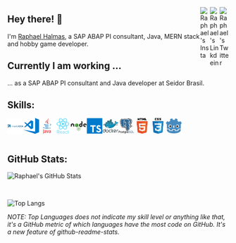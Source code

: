 <a href="https://twitter.com/raphaelhalmas" target="_blank" rel="nofollow"><img align="right" alt="Raphael's Twitter" width="22px" src="https://cdn.jsdelivr.net/npm/simple-icons@v3/icons/twitter.svg" /></a><a href="https://br.linkedin.com/in/raphael-halmas-silva-0619614b" target="_blank" rel="nofollow"><img align="right" alt="Raphael's Linkdein" width="22px" src="https://cdn.jsdelivr.net/npm/simple-icons@v3/icons/linkedin.svg" /></a><a href="https://www.instagram.com/raphaelhalmas" target="_blank" rel="nofollow"><img align="right" alt="Raphael's Insta" width="22px" src="https://cdn.jsdelivr.net/npm/simple-icons@v3/icons/instagram.svg" /></a>

## Hey there! 👋

I'm [Raphael Halmas](https://raphaelhalmas.github.io), a SAP ABAP PI consultant, Java, MERN stack and hobby game developer.

## Currently I am working ...

... as a SAP ABAP PI consultant and Java developer at Seidor Brasil.

## Skills:

<img align="left" alt="IntelliJ IDEA" width="36px" src="https://github.com/devicons/devicon/blob/master/icons/intellij/intellij-original-wordmark.svg" />
<img align="left" alt="Visual Studio Code" width="36px" src="https://raw.githubusercontent.com/github/explore/80688e429a7d4ef2fca1e82350fe8e3517d3494d/topics/visual-studio-code/visual-studio-code.png" />
<img align="left" alt="Java" width="36px" src="https://github.com/devicons/devicon/blob/master/icons/java/java-original-wordmark.svg" />
<img align="left" alt="React" width="36px" src="https://github.com/devicons/devicon/blob/master/icons/react/react-original-wordmark.svg" />
<img align="left" alt="Node.js" width="36px" src="https://github.com/devicons/devicon/blob/master/icons/nodejs/nodejs-original-wordmark.svg" />
<img align="left" alt="TypeScript" width="36px" src="https://github.com/devicons/devicon/blob/master/icons/typescript/typescript-original.svg" />
<img align="left" alt="Docker" width="36px" src="https://github.com/devicons/devicon/blob/master/icons/docker/docker-original-wordmark.svg" />
<img align="left" alt="PostgreSQL" width="36px" src="https://github.com/devicons/devicon/blob/master/icons/postgresql/postgresql-original-wordmark.svg" />
<img align="left" alt="HTML5" width="36px" src="https://github.com/devicons/devicon/blob/master/icons/html5/html5-original-wordmark.svg" />
<img align="left" alt="CSS3" width="36px" src="https://github.com/devicons/devicon/blob/master/icons/css3/css3-original-wordmark.svg" />
<img align="left" alt="Godot" width="36px" src="https://raw.githubusercontent.com/github/explore/80688e429a7d4ef2fca1e82350fe8e3517d3494d/topics/godot/godot.png" />

<br />
<br />
<br />

## GitHub Stats:

![Raphael's GitHub Stats](https://github-readme-stats.vercel.app/api?username=raphaelhalmas&show_icons=true&theme=react)

<br />

![Top Langs](https://github-readme-stats.vercel.app/api/top-langs/?username=raphaelhalmas&show_icons=true&theme=react&hide=Ruby,Objective-C)

_NOTE: Top Languages does not indicate my skill level or anything like that, it's a GitHub metric of which languages have the most code on GitHub. It's a new feature of github-readme-stats._

